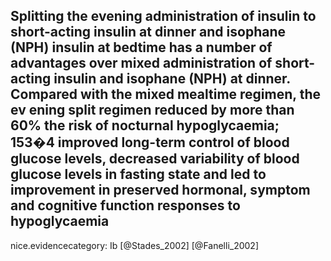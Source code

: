 Splitting the evening administration of insulin to short-acting insulin at dinner and isophane (NPH) insulin at bedtime has a number of advantages over mixed administration of short- acting insulin and isophane (NPH) at dinner. Compared with the mixed mealtime regimen, the ev ening split regimen reduced by more than 60% the risk of nocturnal hypoglycaemia; 153�4 improved long-term control of blood glucose levels, decreased variability of blood glucose levels in fasting state and led to improvement in preserved hormonal, symptom and cognitive function responses to hypoglycaemia
---
 nice.evidencecategory: Ib
[@Stades_2002]
[@Fanelli_2002]
